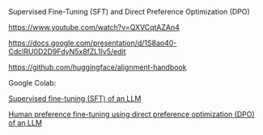 Supervised Fine-Tuning (SFT) and Direct Preference Optimization (DPO)  

https://www.youtube.com/watch?v=QXVCqtAZAn4  

https://docs.google.com/presentation/d/1S8ao40-CdclRU0D2D9FdyN5x8fZL1Iv5/edit  

https://github.com/huggingface/alignment-handbook  

Google Colab:  

<a href="https://colab.research.google.com/drive/1WNSVtM82oknmzL1QrJlNu--yNaWbp6o9">Supervised fine-tuning (SFT) of an LLM  

<a href="https://colab.research.google.com/drive/1mWiOFBy3zY6OdINEvHN9EPoQ_VIvfFKw">Human preference fine-tuning using direct preference optimization (DPO) of an LLM</a>  
